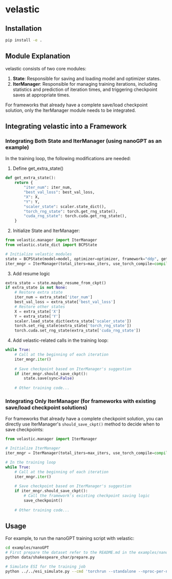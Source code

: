 # velastic

## Installation
```bash
pip install -e .
```

## Module Explanation

velastic consists of two core modules:

1. **State**: Responsible for saving and loading model and optimizer states.
2. **IterManager**: Responsible for managing training iterations, including statistics and prediction of iteration times, and triggering checkpoint saves at appropriate times.

For frameworks that already have a complete save/load checkpoint solution, only the IterManager module needs to be integrated.

## Integrating velastic into a Framework

### Integrating Both State and IterManager (using nanoGPT as an example)

In the training loop, the following modifications are needed:
1. Define get_extra_state()
```python
def get_extra_state():
    return {
        "iter_num": iter_num,
        "best_val_loss": best_val_loss,
        "X": X,
        "Y": Y,
        "scaler_state": scaler.state_dict(),
        "torch_rng_state": torch.get_rng_state(),
        "cuda_rng_state": torch.cuda.get_rng_state(),
    }
```


2. Initialize State and IterManager:

```python
from velastic.manager import IterManager
from velastic.state_dict import BCPState

# Initialize velastic modules
state = BCPState(model=model, optimizer=optimizer, framework="ddp", get_extra_fn=get_extra_state)
iter_mngr = IterManager(total_iters=max_iters, use_torch_compile=compile)
```

3. Add resume logic
```python
extra_state = state.maybe_resume_from_ckpt()
if extra_state is not None:
    # Restore extra state
    iter_num = extra_state['iter_num']
    best_val_loss = extra_state['best_val_loss']
    # Restore other states
    X = extra_state['X']
    Y = extra_state['Y']
    scaler.load_state_dict(extra_state['scaler_state'])
    torch.set_rng_state(extra_state['torch_rng_state'])
    torch.cuda.set_rng_state(extra_state['cuda_rng_state'])
```

4. Add velastic-related calls in the training loop:

```python
while True:
    # Call at the beginning of each iteration
    iter_mngr.iter()
    
    # Save checkpoint based on IterManager's suggestion
    if iter_mngr.should_save_ckpt():
        state.save(sync=False)
    
    # Other training code...
```

### Integrating Only IterManager (for frameworks with existing save/load checkpoint solutions)

For frameworks that already have a complete checkpoint solution, you can directly use IterManager's `should_save_ckpt()` method to decide when to save checkpoints:

```python
from velastic.manager import IterManager

# Initialize IterManager
iter_mngr = IterManager(total_iters=max_iters, use_torch_compile=compile)

# In the training loop
while True:
    # Call at the beginning of each iteration
    iter_mngr.iter()
    
    # Save checkpoint based on IterManager's suggestion
    if iter_mngr.should_save_ckpt():
        # Call the framework's existing checkpoint saving logic
        save_checkpoint()
    
    # Other training code...
```

## Usage
For example, to run the nanoGPT training script with velastic:
```bash
cd examples/nanoGPT
# First prepare the dataset refer to the README.md in the examples/nanoGPT directory
python data/shakespeare_char/prepare.py

# Simulate ESI for the training job
python ../../esi_simulate.py --cmd 'torchrun --standalone --nproc-per-node 2 train.py config/train_shakespeare_char.py' --timeout 120